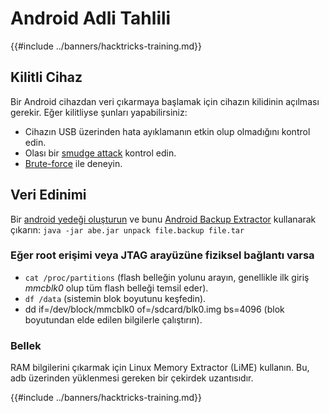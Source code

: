 # Android Adli Tahlili

{{#include ../banners/hacktricks-training.md}}

## Kilitli Cihaz

Bir Android cihazdan veri çıkarmaya başlamak için cihazın kilidinin açılması gerekir. Eğer kilitliyse şunları yapabilirsiniz:

- Cihazın USB üzerinden hata ayıklamanın etkin olup olmadığını kontrol edin.
- Olası bir [smudge attack](https://www.usenix.org/legacy/event/woot10/tech/full_papers/Aviv.pdf) kontrol edin.
- [Brute-force](https://www.cultofmac.com/316532/this-brute-force-device-can-crack-any-iphones-pin-code/) ile deneyin.

## Veri Edinimi

Bir [android yedeği oluşturun](../mobile-pentesting/android-app-pentesting/adb-commands.md#backup) ve bunu [Android Backup Extractor](https://sourceforge.net/projects/adbextractor/) kullanarak çıkarın: `java -jar abe.jar unpack file.backup file.tar`

### Eğer root erişimi veya JTAG arayüzüne fiziksel bağlantı varsa

- `cat /proc/partitions` (flash belleğin yolunu arayın, genellikle ilk giriş _mmcblk0_ olup tüm flash belleği temsil eder).
- `df /data` (sistemin blok boyutunu keşfedin).
- dd if=/dev/block/mmcblk0 of=/sdcard/blk0.img bs=4096 (blok boyutundan elde edilen bilgilerle çalıştırın).

### Bellek

RAM bilgilerini çıkarmak için Linux Memory Extractor (LiME) kullanın. Bu, adb üzerinden yüklenmesi gereken bir çekirdek uzantısıdır.

{{#include ../banners/hacktricks-training.md}}

